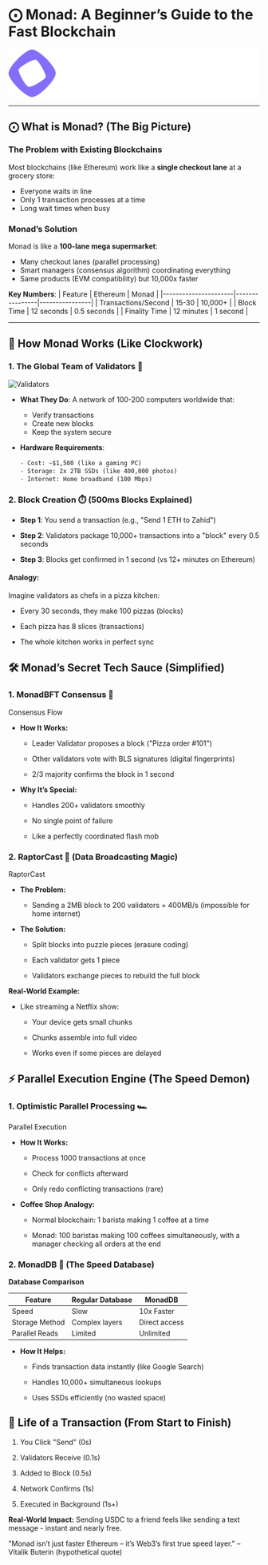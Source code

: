 # ⨀ Monad: A Beginner’s Guide to the Fast Blockchain

![My Image](MonadLogo.png)


---

## ⨀ **What is Monad?** (The Big Picture)

### **The Problem with Existing Blockchains**
Most blockchains (like Ethereum) work like a **single checkout lane** at a grocery store:
  - Everyone waits in line
  - Only 1 transaction processes at a time
  - Long wait times when busy

### **Monad’s Solution**
Monad is like a **100-lane mega supermarket**:
- Many checkout lanes (parallel processing)
- Smart managers (consensus algorithm) coordinating everything
- Same products (EVM compatibility) but 10,000x faster

**Key Numbers**:
| Feature              | Ethereum       | Monad          |
|----------------------|----------------|----------------|
| Transactions/Second  | 15-30          | 10,000+        |
| Block Time           | 12 seconds     | 0.5 seconds    |
| Finality Time        | 12 minutes     | 1 second       |

---

## 🔧 **How Monad Works** (Like Clockwork)

### 1. **The Global Team of Validators** 👥
![Validators](https://example.com/validators.png)

- **What They Do**: A network of 100-200 computers worldwide that:
  - Verify transactions
  - Create new blocks
  - Keep the system secure

- **Hardware Requirements**:
  ```plaintext
  - Cost: ~$1,500 (like a gaming PC)
  - Storage: 2x 2TB SSDs (like 400,000 photos)
  - Internet: Home broadband (100 Mbps)
### 2. Block Creation ⏱️ (500ms Blocks Explained)

- **Step 1**: You send a transaction (e.g., "Send 1 ETH to Zahid")

- **Step 2**: Validators package 10,000+ transactions into a "block" every 0.5 seconds

- **Step 3**: Blocks get confirmed in 1 second (vs 12+ minutes on Ethereum)

#### **Analogy:**
Imagine validators as chefs in a pizza kitchen:

- Every 30 seconds, they make 100 pizzas (blocks)

- Each pizza has 8 slices (transactions)

- The whole kitchen works in perfect sync

## 🛠️ Monad’s Secret Tech Sauce (Simplified)
### 1. MonadBFT Consensus 🤝
Consensus Flow

- **How It Works:**

  - Leader Validator proposes a block ("Pizza order #101")

  - Other validators vote with BLS signatures (digital fingerprints)

  - 2/3 majority confirms the block in 1 second

- **Why It’s Special:**

  - Handles 200+ validators smoothly

  - No single point of failure

  - Like a perfectly coordinated flash mob

### 2. RaptorCast 📡 (Data Broadcasting Magic)
RaptorCast

- **The Problem:**

  - Sending a 2MB block to 200 validators = 400MB/s (impossible for home internet)

- **The Solution:**

   - Split blocks into puzzle pieces (erasure coding)

   - Each validator gets 1 piece

   - Validators exchange pieces to rebuild the full block

**Real-World Example:**

- Like streaming a Netflix show:

  - Your device gets small chunks

  - Chunks assemble into full video

  - Works even if some pieces are delayed

## ⚡ Parallel Execution Engine (The Speed Demon)
### 1. Optimistic Parallel Processing 🏎️
Parallel Execution

- **How It Works:**

  - Process 1000 transactions at once

  - Check for conflicts afterward

  - Only redo conflicting transactions (rare)

- **Coffee Shop Analogy:**

  - Normal blockchain: 1 barista making 1 coffee at a time

  - Monad: 100 baristas making 100 coffees simultaneously, with a manager checking all orders at the end

### 2. MonadDB 💾 (The Speed Database)
**Database Comparison**

| Feature          | Regular Database | MonadDB       |
|------------------|------------------|---------------|
| Speed            | Slow             | 10x Faster    |
| Storage Method   | Complex layers   | Direct access |
| Parallel Reads   | Limited          | Unlimited     |

- **How It Helps:**

  - Finds transaction data instantly (like Google Search)

  - Handles 10,000+ simultaneous lookups

  - Uses SSDs efficiently (no wasted space)
 
## 🔄 Life of a Transaction (From Start to Finish)
1. You Click "Send" (0s)

2. Validators Receive (0.1s)

3. Added to Block (0.5s)

4. Network Confirms (1s)

5. Executed in Background (1s+)

**Real-World Impact:**
Sending USDC to a friend feels like sending a text message - instant and nearly free.

"Monad isn’t just faster Ethereum – it’s Web3’s first true speed layer."
– Vitalik Buterin (hypothetical quote)
